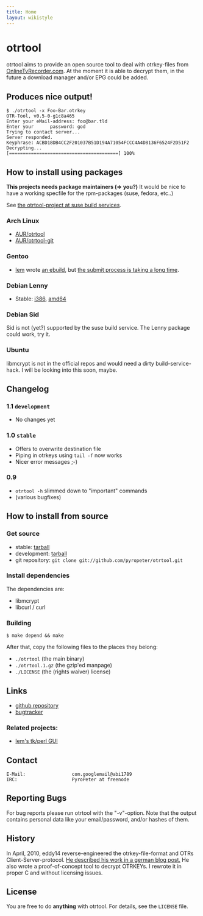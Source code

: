 ```yaml
---
title: Home
layout: wikistyle
---
```


otrtool
=======
otrtool aims to provide an open source tool to deal with otrkey-files from [OnlineTvRecorder.com](http://onlinetvrecoder.com/). At the moment it is able to decrypt them, in the future a download manager and/or EPG could be added.

Produces nice output!
---------------------

    $ ./otrtool -x Foo-Bar.otrkey
    OTR-Tool, v0.5-0-g1c8a465
    Enter your eMail-address: foo@bar.tld
    Enter your      password: god
    Trying to contact server...
    Server responded.
    Keyphrase: ACBD18DB4CC2F201037B51D194A71054FCCC4A4D8136F6524F2D51F2
    Decrypting...
    [========================================] 100%

How to install using packages
-----------------------------

**This projects needs package maintainers (=> you?)**
It would be nice to have a working specfile for the rpm-packages (suse, fedora, etc..)

See [the otrtool-project at suse build services](https://build.opensuse.org/package/show?package=otrtool&project=home%3Apyropeter%3Aotrtool).


### Arch Linux
* [AUR/otrtool](http://aur.archlinux.org/packages.php?ID=41577)
* [AUR/otrtool-git](http://aur.archlinux.org/packages.php?ID=40775)

### Gentoo
* [lem](http://github.com/lem/) wrote [an ebuild](http://bugs.gentoo.org/attachment.cgi?id=251059), but [the submit process is taking a long time](http://bugs.gentoo.org/show_bug.cgi?id=341059).

### Debian Lenny
* Stable: [i386](http://download.opensuse.org/repositories/home:/pyropeter:/otrtool/Debian_5.0/i386/otrtool_1.0.0_i386.deb), [amd64](http://download.opensuse.org/repositories/home:/pyropeter:/otrtool/Debian_5.0/amd64/otrtool_1.0.0_amd64.deb)

### Debian Sid
Sid is not (yet?) supported by the suse build service.
The Lenny package could work, try it.

### Ubuntu
libmcrypt is not in the official repos and would need a dirty build-service-hack. I will be looking into this soon, maybe.


Changelog
---------

### 1.1 `development`
* No changes yet

### 1.0 `stable`
* Offers to overwrite destination file
* Piping in otrkeys using `tail -f` now works
* Nicer error messages ;-)

### 0.9
* `otrtool -h` slimmed down to "important" commands
* (various bugfixes)

How to install from source
--------------------------

### Get source

* stable: [tarball](http://github.com/pyropeter/otrtool/tarball/stable)
* development: [tarball](http://github.com/pyropeter/otrtool/tarball/master)
* git repository: `git clone git://github.com/pyropeter/otrtool.git`

### Install dependencies

The dependencies are:
* libmcrypt
* libcurl / curl

### Building

    $ make depend && make

After that, copy the following files to the places they belong:

* `./otrtool` (the main binary)
* `./otrtool.1.gz` (the gzip'ed manpage)
* `./LICENSE` (the (rights waiver) license)

Links
-----

* [github repository](http://github.com/pyropeter/otrtool)
* [bugtracker](http://github.com/pyropeter/otrtool/issues)

### Related projects:

* [lem's tk/perl GUI](http://github.com/Lem/otrtool-gui)

Contact
-------

    E-Mail:                 com.googlemail@abi1789
    IRC:                    PyroPeter at freenode

Reporting Bugs
--------------

For bug reports please run otrtool with the "-v"-option. Note that the output contains personal data like your email/password, and/or hashes of them.

History
-------

In April, 2010, eddy14 reverse-engineered the otrkey-file-format and OTRs Client-Server-protocol. [He described his work in a german blog post.](http://41yd.de/blog/2010/04/18/otrkey-breaker/) He also wrote a proof-of-concept tool to decrypt OTRKEYs. I rewrote it in proper C and without licensing issues.

License
-------

You are free to do **anything** with otrtool. For details, see the `LICENSE` file.
